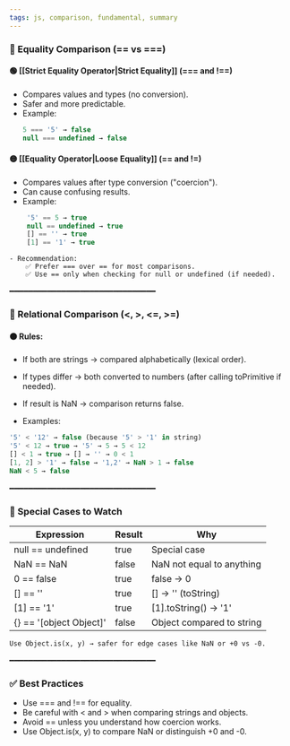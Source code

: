 ```yaml
---
tags: js, comparison, fundamental, summary
---
```


### 📌 Equality Comparison (== vs \=\==)

#### 🟢 [[Strict Equality Operator|Strict Equality]] (=== and !\=\=)

- Compares values and types (no conversion).
- Safer and more predictable.
- Example:
	```js
	5 === '5' → false  
	null === undefined → false
	```

#### 🟡 [[Equality Operator|Loose Equality]] (== and !=)

- Compares values after type conversion ("coercion").
- Can cause confusing results.
- Example:
	```js
	 '5' == 5 → true  
	 null == undefined → true  
	 [] == '' → true  
	 [1] == '1' → true
	```

```ad-note
- Recommendation:
	✅ Prefer === over == for most comparisons.
	✅ Use == only when checking for null or undefined (if needed).
```

━━━━━━━━━━━━━━━━━━━━━━━━━━━━━━━  
### 📌 Relational Comparison (<, >, <=, >=)

#### 🟠 Rules:

- If both are strings → compared alphabetically (lexical order).
- If types differ → both converted to numbers (after calling toPrimitive if needed).
- If result is NaN → comparison returns false.

- Examples:

```js
'5' < '12' → false (because '5' > '1' in string)
'5' < 12 → true → '5' → 5 → 5 < 12
[] < 1 → true → [] → '' → 0 < 1
[1, 2] > '1' → false → '1,2' → NaN > 1 → false
NaN < 5 → false
```


━━━━━━━━━━━━━━━━━━━━━━━━━━━━━━━  
### 📌 Special Cases to Watch

Expression               | Result | Why
-------------------------|--------|---------------------
null == undefined        | true   | Special case
NaN == NaN               | false  | NaN not equal to anything
0 == false               | true   | false → 0
[] == ''                 | true   | [] → '' (toString)
[1] == '1'               | true   | [1].toString() → '1'
{} == '[object Object]'  | false  | Object compared to string

```ad-note
Use Object.is(x, y) → safer for edge cases like NaN or +0 vs -0.
```

━━━━━━━━━━━━━━━━━━━━━━━━━━━━━━━  
### ✅ Best Practices

- Use \=\== and !\=\= for equality.
- Be careful with < and > when comparing strings and objects.
- Avoid == unless you understand how coercion works.
- Use Object.is(x, y) to compare NaN or distinguish +0 and -0.
